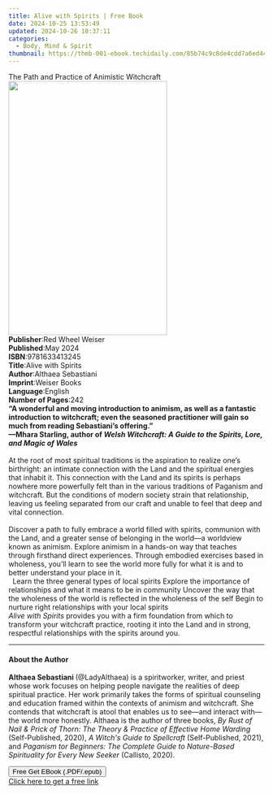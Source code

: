 ```yaml
---
title: Alive with Spirits | Free Book
date: 2024-10-25 13:53:49
updated: 2024-10-26 10:37:11
categories:
  - Body, Mind & Spirit
thumbnail: https://thmb-001-ebook.techidaily.com/85b74c9c8de4cdd7a6ed4cfda78492a502a63d0e075578f7d0a3a2c6e157806c.jpg
---
```

<main id="book-container">
  <div class="flex flex-col">
    <div class="book-brief flex-1 py-6 px-4 sm:p-6 md:py-10 md:px-8">
      <!-- brief-->
      <div class="book-brief-main">
        The Path and Practice of Animistic Witchcraft
      </div>
    </div>
    <div
      class="book-meta-info flex-1 grid gap-4 col-start-1 col-end-3 row-start-1 sm:mb-6 sm:grid-cols-4 lg:gap-6 lg:col-start-2 lg:row-end-6 lg:row-span-6 lg:mb-0"
    >
      <div
        class="book-meta-info-left place-content-center mt-4 p-4 text-sm leading-6 col-start-2 col-span-2 dark:text-slate-400"
      >
        <img
          class="w-full h-500 object-cover rounded-lg sm:h-255 sm:col-span-2 lg:col-span-full"
          src="https://img-001-ebook.techidaily.com/5960d8723cf7d2dee7ce3bac91d90ed579e820d7518d2b515453e73b2d4d9051.jpg"
          alt=""
          width="312"
          height="500"
        />
      </div>
      <div
        class="book-meta-info-right mt-2 col-start-1 row-start-2 col-span-3 self-center"
      >
        <!-- meta data  -->
        <div class="flex flex-col px-4 md:px-8">
          <div class="flex-1">
            <strong>Publisher</strong>:<span class="px-2"
              >Red Wheel Weiser</span
            >
          </div>
          <div class="flex-1">
            <strong>Published</strong>:<span class="px-2">May 2024</span>
          </div>
          <div class="flex-1">
            <strong>ISBN</strong>:<span class="px-2">9781633413245</span>
          </div>
          <div class="flex-1">
            <strong>Title</strong>:<span class="px-2">Alive with Spirits</span>
          </div>
          <div class="flex-1">
            <strong>Author</strong>:<span class="px-2">Althaea Sebastiani</span>
          </div>
          <div class="flex-1">
            <strong>Imprint</strong>:<span class="px-2">Weiser Books</span>
          </div>
          <div class="flex-1">
            <strong>Language</strong>:<span class="px-2">English</span>
          </div>
          <div class="flex-1">
            <strong>Number of Pages</strong>:<span class="px-2">242</span>
          </div>
        </div>
      </div>
    </div>
    <div class="book-description flex-1 py-6 px-4 sm:p-6 md:py-10 md:px-8">
      <div class="book-description-main">
        <div accordion-content="" id="description">
          <b
            >“A wonderful and moving introduction to animism, as well as a
            fantastic introduction to witchcraft; even the seasoned practitioner
            will gain so much from reading Sebastiani’s offering.”<br />
            —Mhara Starling, author of&nbsp;<i
              >Welsh Witchcraft: A Guide to the Spirits, Lore, and Magic of
              Wales</i
            ></b
          ><br />
          &nbsp;<br />
          At the root of most spiritual traditions is the aspiration to realize
          one’s birthright: an intimate connection with the Land and the
          spiritual energies that inhabit it. This connection with the Land and
          its spirits is perhaps nowhere more powerfully felt than in the
          various traditions of Paganism and witchcraft. But the conditions of
          modern society strain that relationship, leaving us feeling separated
          from our craft and unable to feel that deep and vital connection.<br />
          &nbsp;<br />
          Discover a path to fully embrace a world filled with spirits,
          communion with the Land, and a greater sense of belonging in the
          world—a worldview known as animism. Explore animism in a hands-on way
          that teaches through firsthand direct experiences. Through embodied
          exercises based in wholeness, you’ll learn to see the world more fully
          for what it is and to better understand your place in it.<br />
          &nbsp; ​Learn the three general types of local spirits Explore the
          importance of relationships and what it means to be in community
          Uncover the way that the wholeness of the world is reflected in the
          wholeness of the self Begin to nurture right relationships with your
          local spirits&nbsp; <br /><i>Alive with Spirits </i>provides you with
          a firm foundation from which to transform your witchcraft practice,
          rooting it into the Land and in strong, respectful relationships with
          the spirits around you.
        </div>
        <div class="accordion-fader"></div>
      </div>
    </div>
    <div class="book-excerpts flex-1 py-6 px-4 sm:p-6 md:py-10 md:px-8">
      <!-- excerpts-->
      <div class="book-excerpts-main">
        <hr />
        <h4 class="placeholder placeholder-heading">
          <span>About the Author</span>
        </h4>
        <p>
          <b>Althaea Sebastiani </b>(@LadyAlthaea) is a spiritworker, writer,
          and priest whose work focuses on helping people navigate the realities
          of deep spiritual practice. Her work primarily takes the forms of
          spiritual counseling and education framed within the contexts of
          animism and witchcraft. She contends that witchcraft is atool that
          enables us to see—and interact with—the world more
          honestly.&nbsp;Althaea is the author of three books,
          <i
            >By Rust of Nail &amp; Prick of Thorn: The Theory &amp; Practice of
            Effective Home Warding</i
          >
          (Self-Published, 2020),&nbsp;<i>A Witch's Guide to Spellcraft </i
          >(Self-Published, 2021), and&nbsp;<i
            >Paganism tor Beginners: The Complete Guide to Nature-Based
            Spirituality for Every New Seeker</i
          >
          (Callisto, 2020).
        </p>
      </div>
    </div>
    <div
      class="book-about-author flex-1 py-6 px-4 sm:p-6 md:py-10 md:px-8"
    ></div>
    <div class="book-free-get flex-1 py-6 px-4 sm:p-6 md:py-10 md:px-8">
      <button
        id="btn-free-get"
        class="bg-blue-500 hover:bg-blue-700 text-white font-bold py-2 px-4 rounded"
      >
        Free Get EBook (.PDF/.epub)
      </button>
      <div id="countdown-display" class="px-2 text-lg mt-2"></div>
      <a
        id="free-link"
        class="hidden bg-blue-500 hover:bg-blue-700 text-white font-bold py-2 px-4 rounded"
        href="https://www.ebooks.com/en-us/book/211015364/alive-with-spirits/althaea-sebastiani/"
        target="_blank"
        >Click here to get a free link</a
      >
    </div>
    <script>
      let countdownTime = 0;
      let countdownInterval = null;
      document
        .getElementById('btn-free-get')
        .addEventListener('click', startCountdown);
      function startCountdown() {
        countdownTime = new Date().getTime() + 60000 * 3;
        countdownInterval = setInterval(updateCountdown, 1000);
        document.getElementById('btn-free-get').disabled = true;
        document
          .getElementById('btn-free-get')
          .classList.add('bg-gray-500', 'cursor-not-allowed');
      }
      function updateCountdown() {
        let currentTime = new Date().getTime();
        let timeLeft = countdownTime - currentTime;
        let secondsLeft = Math.floor(timeLeft / 1000);
        document.getElementById('countdown-display').innerHTML =
          `Remaining time: ${secondsLeft} seconds.`;
        if (secondsLeft <= 0) {
          clearInterval(countdownInterval);
          document.getElementById('btn-free-get').classList.add('hidden');
          document.getElementById('free-link').classList.remove('hidden');
          document.getElementById('countdown-display').innerHTML = '';
        }
      }
    </script>
  </div>
</main>
